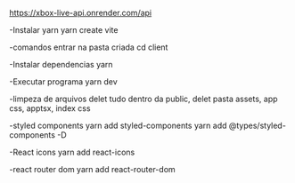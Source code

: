 https://xbox-live-api.onrender.com/api

-Instalar yarn
yarn create vite

-comandos entrar na pasta criada
cd client

-Instalar dependencias
yarn

-Executar programa
yarn dev

-limpeza de arquivos
delet tudo dentro da public, delet pasta assets, app css, apptsx, index css

-styled components
yarn add styled-components
yarn add @types/styled-components -D

-React icons
yarn add react-icons

-react router dom
yarn add react-router-dom
